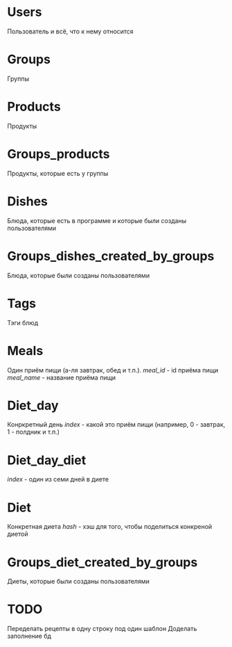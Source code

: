 # Users 
Пользователь и всё, что к нему относится

# Groups
Группы

# Products
Продукты

# Groups_products
Продукты, которые есть у группы

# Dishes
Блюда, которые есть в программе и которые были созданы пользователями

# Groups_dishes_created_by_groups
Блюда, которые были созданы пользователями

# Tags
Тэги блюд

# Meals
Один приём пищи (а-ля завтрак, обед и т.п.). 
*meal_id* - id приёма пищи 
*meal_name* - название приёма пищи

# Diet_day
Конркретный день
*index* - какой это приём пищи (например, 0 - завтрак, 1 - полдник и т.п.)

# Diet_day_diet
*index* - один из семи дней в диете

# Diet
Конкретная диета
*hash* - хэш для того, чтобы поделиться конкреной диетой

# Groups_diet_created_by_groups
Диеты, которые были созданы пользователями

# TODO
Переделать рецепты в одну строку под один шаблон
Доделать заполнение бд